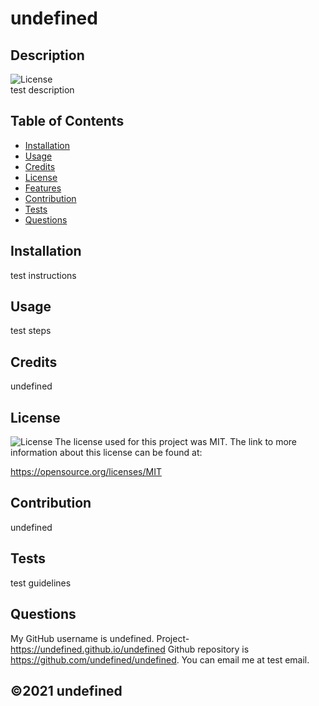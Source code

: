 
  # undefined
  ## Description
  ![License](https://img.shields.io/badge/License-MIT.0-lightgrey.svg)  
  test description
  ## Table of Contents
  * [Installation](#installation)
  * [Usage](#usage)
  * [Credits](#credits)
  * [License](#license)
  * [Features](#features)
  * [Contribution](#contribution)
  * [Tests](#tests)
  * [Questions](#questions)
  
  ## Installation
  test instructions
  ## Usage
  test steps
  ## Credits
  undefined
  
  ## License
  ![License](https://img.shields.io/badge/License-MIT.0-lightgrey.svg)
  The license used for this project was MIT. The link to more information about this license can be found at: 
  
  https://opensource.org/licenses/MIT
  
  ## Contribution
  undefined
  ## Tests
  test guidelines
  ## Questions
  
  My GitHub username is undefined. 
  Project- https://undefined.github.io/undefined
  Github repository is https://github.com/undefined/undefined.
  You can email me at test email. 
  ## ©️2021 undefined

